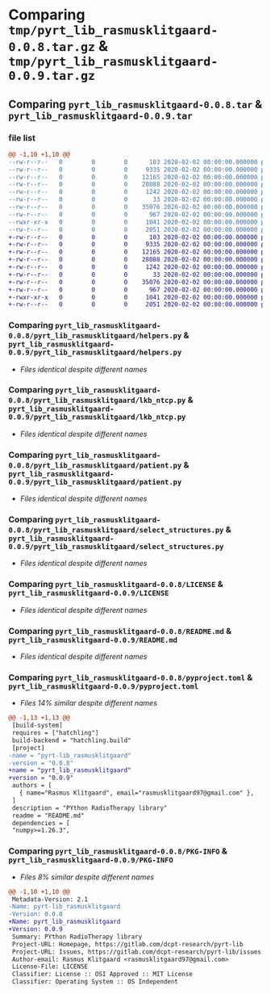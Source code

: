 # Comparing `tmp/pyrt_lib_rasmusklitgaard-0.0.8.tar.gz` & `tmp/pyrt_lib_rasmusklitgaard-0.0.9.tar.gz`

## Comparing `pyrt_lib_rasmusklitgaard-0.0.8.tar` & `pyrt_lib_rasmusklitgaard-0.0.9.tar`

### file list

```diff
@@ -1,10 +1,10 @@
--rw-r--r--   0        0        0      103 2020-02-02 00:00:00.000000 pyrt_lib_rasmusklitgaard-0.0.8/pyrt_lib_rasmusklitgaard/__init__.py
--rw-r--r--   0        0        0     9335 2020-02-02 00:00:00.000000 pyrt_lib_rasmusklitgaard-0.0.8/pyrt_lib_rasmusklitgaard/helpers.py
--rw-r--r--   0        0        0    12165 2020-02-02 00:00:00.000000 pyrt_lib_rasmusklitgaard-0.0.8/pyrt_lib_rasmusklitgaard/lkb_ntcp.py
--rw-r--r--   0        0        0    28088 2020-02-02 00:00:00.000000 pyrt_lib_rasmusklitgaard-0.0.8/pyrt_lib_rasmusklitgaard/patient.py
--rw-r--r--   0        0        0     1242 2020-02-02 00:00:00.000000 pyrt_lib_rasmusklitgaard-0.0.8/pyrt_lib_rasmusklitgaard/select_structures.py
--rw-r--r--   0        0        0       33 2020-02-02 00:00:00.000000 pyrt_lib_rasmusklitgaard-0.0.8/.gitignore
--rw-r--r--   0        0        0    35076 2020-02-02 00:00:00.000000 pyrt_lib_rasmusklitgaard-0.0.8/LICENSE
--rw-r--r--   0        0        0      967 2020-02-02 00:00:00.000000 pyrt_lib_rasmusklitgaard-0.0.8/README.md
--rwxr-xr-x   0        0        0     1041 2020-02-02 00:00:00.000000 pyrt_lib_rasmusklitgaard-0.0.8/pyproject.toml
--rw-r--r--   0        0        0     2051 2020-02-02 00:00:00.000000 pyrt_lib_rasmusklitgaard-0.0.8/PKG-INFO
+-rw-r--r--   0        0        0      103 2020-02-02 00:00:00.000000 pyrt_lib_rasmusklitgaard-0.0.9/pyrt_lib_rasmusklitgaard/__init__.py
+-rw-r--r--   0        0        0     9335 2020-02-02 00:00:00.000000 pyrt_lib_rasmusklitgaard-0.0.9/pyrt_lib_rasmusklitgaard/helpers.py
+-rw-r--r--   0        0        0    12165 2020-02-02 00:00:00.000000 pyrt_lib_rasmusklitgaard-0.0.9/pyrt_lib_rasmusklitgaard/lkb_ntcp.py
+-rw-r--r--   0        0        0    28088 2020-02-02 00:00:00.000000 pyrt_lib_rasmusklitgaard-0.0.9/pyrt_lib_rasmusklitgaard/patient.py
+-rw-r--r--   0        0        0     1242 2020-02-02 00:00:00.000000 pyrt_lib_rasmusklitgaard-0.0.9/pyrt_lib_rasmusklitgaard/select_structures.py
+-rw-r--r--   0        0        0       33 2020-02-02 00:00:00.000000 pyrt_lib_rasmusklitgaard-0.0.9/.gitignore
+-rw-r--r--   0        0        0    35076 2020-02-02 00:00:00.000000 pyrt_lib_rasmusklitgaard-0.0.9/LICENSE
+-rw-r--r--   0        0        0      967 2020-02-02 00:00:00.000000 pyrt_lib_rasmusklitgaard-0.0.9/README.md
+-rwxr-xr-x   0        0        0     1041 2020-02-02 00:00:00.000000 pyrt_lib_rasmusklitgaard-0.0.9/pyproject.toml
+-rw-r--r--   0        0        0     2051 2020-02-02 00:00:00.000000 pyrt_lib_rasmusklitgaard-0.0.9/PKG-INFO
```

### Comparing `pyrt_lib_rasmusklitgaard-0.0.8/pyrt_lib_rasmusklitgaard/helpers.py` & `pyrt_lib_rasmusklitgaard-0.0.9/pyrt_lib_rasmusklitgaard/helpers.py`

 * *Files identical despite different names*

### Comparing `pyrt_lib_rasmusklitgaard-0.0.8/pyrt_lib_rasmusklitgaard/lkb_ntcp.py` & `pyrt_lib_rasmusklitgaard-0.0.9/pyrt_lib_rasmusklitgaard/lkb_ntcp.py`

 * *Files identical despite different names*

### Comparing `pyrt_lib_rasmusklitgaard-0.0.8/pyrt_lib_rasmusklitgaard/patient.py` & `pyrt_lib_rasmusklitgaard-0.0.9/pyrt_lib_rasmusklitgaard/patient.py`

 * *Files identical despite different names*

### Comparing `pyrt_lib_rasmusklitgaard-0.0.8/pyrt_lib_rasmusklitgaard/select_structures.py` & `pyrt_lib_rasmusklitgaard-0.0.9/pyrt_lib_rasmusklitgaard/select_structures.py`

 * *Files identical despite different names*

### Comparing `pyrt_lib_rasmusklitgaard-0.0.8/LICENSE` & `pyrt_lib_rasmusklitgaard-0.0.9/LICENSE`

 * *Files identical despite different names*

### Comparing `pyrt_lib_rasmusklitgaard-0.0.8/README.md` & `pyrt_lib_rasmusklitgaard-0.0.9/README.md`

 * *Files identical despite different names*

### Comparing `pyrt_lib_rasmusklitgaard-0.0.8/pyproject.toml` & `pyrt_lib_rasmusklitgaard-0.0.9/pyproject.toml`

 * *Files 14% similar despite different names*

```diff
@@ -1,13 +1,13 @@
 [build-system]
 requires = ["hatchling"]
 build-backend = "hatchling.build"
 [project]
-name = "pyrt-lib_rasmusklitgaard"
-version = "0.0.8"
+name = "pyrt_lib_rasmusklitgaard"
+version = "0.0.9"
 authors = [
   { name="Rasmus Klitgaard", email="rasmusklitgaard97@gmail.com" },
 ]
 description = "PYthon RadioTherapy library"
 readme = "README.md"
 dependencies = [
 "numpy>=1.26.3",
```

### Comparing `pyrt_lib_rasmusklitgaard-0.0.8/PKG-INFO` & `pyrt_lib_rasmusklitgaard-0.0.9/PKG-INFO`

 * *Files 8% similar despite different names*

```diff
@@ -1,10 +1,10 @@
 Metadata-Version: 2.1
-Name: pyrt-lib_rasmusklitgaard
-Version: 0.0.8
+Name: pyrt_lib_rasmusklitgaard
+Version: 0.0.9
 Summary: PYthon RadioTherapy library
 Project-URL: Homepage, https://gitlab.com/dcpt-research/pyrt-lib
 Project-URL: Issues, https://gitlab.com/dcpt-research/pyrt-lib/issues
 Author-email: Rasmus Klitgaard <rasmusklitgaard97@gmail.com>
 License-File: LICENSE
 Classifier: License :: OSI Approved :: MIT License
 Classifier: Operating System :: OS Independent
```

